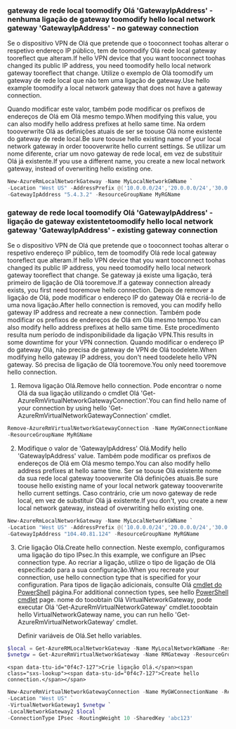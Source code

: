 ### <span data-ttu-id="0f4c7-101"><a name="gwipnoconnection"></a>gateway de rede local toomodify Olá 'GatewayIpAddress' - nenhuma ligação de gateway</span><span class="sxs-lookup"><span data-stu-id="0f4c7-101"><a name="gwipnoconnection"></a> toomodify hello local network gateway 'GatewayIpAddress' - no gateway connection</span></span>

<span data-ttu-id="0f4c7-102">Se o dispositivo VPN de Olá que pretende que o tooconnect toohas alterar o respetivo endereço IP público, tem de toomodify Olá rede local gateway tooreflect que alteram.</span><span class="sxs-lookup"><span data-stu-id="0f4c7-102">If hello VPN device that you want tooconnect toohas changed its public IP address, you need toomodify hello local network gateway tooreflect that change.</span></span> <span data-ttu-id="0f4c7-103">Utilize o exemplo de Olá toomodify um gateway de rede local que não tem uma ligação de gateway.</span><span class="sxs-lookup"><span data-stu-id="0f4c7-103">Use hello example toomodify a local network gateway that does not have a gateway connection.</span></span>

<span data-ttu-id="0f4c7-104">Quando modificar este valor, também pode modificar os prefixos de endereços de Olá em Olá mesmo tempo.</span><span class="sxs-lookup"><span data-stu-id="0f4c7-104">When modifying this value, you can also modify hello address prefixes at hello same time.</span></span> <span data-ttu-id="0f4c7-105">Na ordem toooverwrite Olá as definições atuais de ser se toouse Olá nome existente do gateway de rede local.</span><span class="sxs-lookup"><span data-stu-id="0f4c7-105">Be sure toouse hello existing name of your local network gateway in order toooverwrite hello current settings.</span></span> <span data-ttu-id="0f4c7-106">Se utilizar um nome diferente, criar um novo gateway de rede local, em vez de substituir Olá já existente.</span><span class="sxs-lookup"><span data-stu-id="0f4c7-106">If you use a different name, you create a new local network gateway, instead of overwriting hello existing one.</span></span>

```powershell
New-AzureRmLocalNetworkGateway -Name MyLocalNetworkGWName `
-Location "West US" -AddressPrefix @('10.0.0.0/24','20.0.0.0/24','30.0.0.0/24') `
-GatewayIpAddress "5.4.3.2" -ResourceGroupName MyRGName
```

### <span data-ttu-id="0f4c7-107"><a name="gwipwithconnection"></a>gateway de rede local toomodify Olá 'GatewayIpAddress' - ligação de gateway existente</span><span class="sxs-lookup"><span data-stu-id="0f4c7-107"><a name="gwipwithconnection"></a>toomodify hello local network gateway 'GatewayIpAddress' - existing gateway connection</span></span>

<span data-ttu-id="0f4c7-108">Se o dispositivo VPN de Olá que pretende que o tooconnect toohas alterar o respetivo endereço IP público, tem de toomodify Olá rede local gateway tooreflect que alteram.</span><span class="sxs-lookup"><span data-stu-id="0f4c7-108">If hello VPN device that you want tooconnect toohas changed its public IP address, you need toomodify hello local network gateway tooreflect that change.</span></span> <span data-ttu-id="0f4c7-109">Se gateway já existe uma ligação, terá primeiro de ligação de Olá tooremove.</span><span class="sxs-lookup"><span data-stu-id="0f4c7-109">If a gateway connection already exists, you first need tooremove hello connection.</span></span> <span data-ttu-id="0f4c7-110">Depois de remover a ligação de Olá, pode modificar o endereço IP do gateway Olá e recriá-lo de uma nova ligação.</span><span class="sxs-lookup"><span data-stu-id="0f4c7-110">After hello connection is removed, you can modify hello gateway IP address and recreate a new connection.</span></span> <span data-ttu-id="0f4c7-111">Também pode modificar os prefixos de endereços de Olá em Olá mesmo tempo.</span><span class="sxs-lookup"><span data-stu-id="0f4c7-111">You can also modify hello address prefixes at hello same time.</span></span> <span data-ttu-id="0f4c7-112">Este procedimento resulta num período de indisponibilidade da ligação VPN.</span><span class="sxs-lookup"><span data-stu-id="0f4c7-112">This results in some downtime for your VPN connection.</span></span> <span data-ttu-id="0f4c7-113">Quando modificar o endereço IP do gateway Olá, não precisa de gateway de VPN de Olá toodelete.</span><span class="sxs-lookup"><span data-stu-id="0f4c7-113">When modifying hello gateway IP address, you don't need toodelete hello VPN gateway.</span></span> <span data-ttu-id="0f4c7-114">Só precisa de ligação de Olá tooremove.</span><span class="sxs-lookup"><span data-stu-id="0f4c7-114">You only need tooremove hello connection.</span></span>
 

1. <span data-ttu-id="0f4c7-115">Remova ligação Olá.</span><span class="sxs-lookup"><span data-stu-id="0f4c7-115">Remove hello connection.</span></span> <span data-ttu-id="0f4c7-116">Pode encontrar o nome Olá da sua ligação utilizando o cmdlet Olá 'Get-AzureRmVirtualNetworkGatewayConnection'.</span><span class="sxs-lookup"><span data-stu-id="0f4c7-116">You can find hello name of your connection by using hello 'Get-AzureRmVirtualNetworkGatewayConnection' cmdlet.</span></span>

  ```powershell
  Remove-AzureRmVirtualNetworkGatewayConnection -Name MyGWConnectionName `
  -ResourceGroupName MyRGName
  ```
2. <span data-ttu-id="0f4c7-117">Modifique o valor de 'GatewayIpAddress' Olá.</span><span class="sxs-lookup"><span data-stu-id="0f4c7-117">Modify hello 'GatewayIpAddress' value.</span></span> <span data-ttu-id="0f4c7-118">Também pode modificar os prefixos de endereços de Olá em Olá mesmo tempo.</span><span class="sxs-lookup"><span data-stu-id="0f4c7-118">You can also modify hello address prefixes at hello same time.</span></span> <span data-ttu-id="0f4c7-119">Ser se toouse Olá existente nome da sua rede local gateway toooverwrite Olá definições atuais.</span><span class="sxs-lookup"><span data-stu-id="0f4c7-119">Be sure toouse hello existing name of your local network gateway toooverwrite hello current settings.</span></span> <span data-ttu-id="0f4c7-120">Caso contrário, crie um novo gateway de rede local, em vez de substituir Olá já existente.</span><span class="sxs-lookup"><span data-stu-id="0f4c7-120">If you don't, you create a new local network gateway, instead of overwriting hello existing one.</span></span>

  ```powershell
  New-AzureRmLocalNetworkGateway -Name MyLocalNetworkGWName `
  -Location "West US" -AddressPrefix @('10.0.0.0/24','20.0.0.0/24','30.0.0.0/24') `
  -GatewayIpAddress "104.40.81.124" -ResourceGroupName MyRGName
  ```
3. <span data-ttu-id="0f4c7-121">Crie ligação Olá.</span><span class="sxs-lookup"><span data-stu-id="0f4c7-121">Create hello connection.</span></span> <span data-ttu-id="0f4c7-122">Neste exemplo, configuramos uma ligação do tipo IPsec.</span><span class="sxs-lookup"><span data-stu-id="0f4c7-122">In this example, we configure an IPsec connection type.</span></span> <span data-ttu-id="0f4c7-123">Ao recriar a ligação, utilize o tipo de ligação de Olá especificado para a sua configuração.</span><span class="sxs-lookup"><span data-stu-id="0f4c7-123">When you recreate your connection, use hello connection type that is specified for your configuration.</span></span> <span data-ttu-id="0f4c7-124">Para tipos de ligação adicionais, consulte Olá [cmdlet do PowerShell](https://msdn.microsoft.com/library/mt603611.aspx) página.</span><span class="sxs-lookup"><span data-stu-id="0f4c7-124">For additional connection types, see hello [PowerShell cmdlet](https://msdn.microsoft.com/library/mt603611.aspx) page.</span></span>  <span data-ttu-id="0f4c7-125">nome do tooobtain Olá VirtualNetworkGateway, pode executar Olá 'Get-AzureRmVirtualNetworkGateway' cmdlet.</span><span class="sxs-lookup"><span data-stu-id="0f4c7-125">tooobtain hello VirtualNetworkGateway name, you can run hello 'Get-AzureRmVirtualNetworkGateway' cmdlet.</span></span>
   
    <span data-ttu-id="0f4c7-126">Definir variáveis de Olá.</span><span class="sxs-lookup"><span data-stu-id="0f4c7-126">Set hello variables.</span></span>

  ```powershell
  $local = Get-AzureRMLocalNetworkGateway -Name MyLocalNetworkGWName -ResourceGroupName MyRGName `
  $vnetgw = Get-AzureRmVirtualNetworkGateway -Name RMGateway -ResourceGroupName MyRGName
  ```
   
    <span data-ttu-id="0f4c7-127">Crie ligação Olá.</span><span class="sxs-lookup"><span data-stu-id="0f4c7-127">Create hello connection.</span></span>

  ```powershell 
  New-AzureRmVirtualNetworkGatewayConnection -Name MyGWConnectionName -ResourceGroupName MyRGName `
  -Location "West US" `
  -VirtualNetworkGateway1 $vnetgw `
  -LocalNetworkGateway2 $local `
  -ConnectionType IPsec -RoutingWeight 10 -SharedKey 'abc123'
  ```